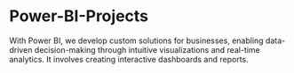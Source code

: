 # Power-BI-Projects

With Power BI, we develop custom solutions for businesses, enabling data-driven decision-making through intuitive visualizations and real-time analytics. It involves creating interactive dashboards and reports.
